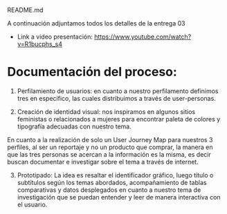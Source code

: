 README.md 

A continuación adjuntamos todos los detalles de la entrega 03

- Link a video presentación: https://www.youtube.com/watch?v=R1bucphs_s4 

# Documentación del proceso:
1. Perfilamiento de usuarios: en cuanto a nuestro perfilamento definimos tres en específico, las cuales distribuimos a través de user-personas.

2. Creación de identidad visual: nos inspiramos en algunos sitios feministas o relacionados a mujeres para encontrar paleta de colores y tipografía adecuadas con nuestro tema.

En cuanto a la realización de solo un User Journey Map para nuestros 3 perfiles, al ser un reportaje y no un producto que comprar, la manera en que las tres personas se acercan a la información es la misma, es decir buscan documentar e investigar sobre el tema a través de internet.

3. Prototipado: La idea es resaltar el identificador gráfico, luego título o subtítulos según los temas abordados, acompañamiento de tablas comparativas y datos desplegados en cuanto a nuestro tema de investigación que se puedan entender y leer de manera interactiva con el usuario.

